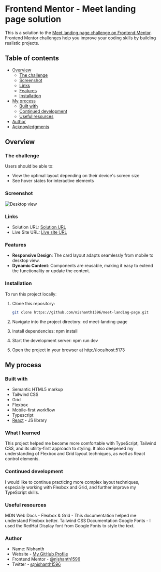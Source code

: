 # Frontend Mentor - Meet landing page solution

This is a solution to the [Meet landing page challenge on Frontend Mentor](https://www.frontendmentor.io/challenges/meet-landing-page-rbTDS6OUR). Frontend Mentor challenges help you improve your coding skills by building realistic projects. 

## Table of contents

- [Overview](#overview)
  - [The challenge](#the-challenge)
  - [Screenshot](#screenshot)
  - [Links](#links)
  - [Features](#Features)
  - [Installation](#Installation)
- [My process](#my-process)
  - [Built with](#built-with)
  - [Continued development](#continued-development)
  - [Useful resources](#useful-resources)
- [Author](#author)
- [Acknowledgments](#acknowledgments)

## Overview

### The challenge

Users should be able to:

- View the optimal layout depending on their device's screen size
- See hover states for interactive elements

### Screenshot

![Desktop view](./screenshot.png)

### Links

- Solution URL: [Solution URL](https://github.com/nishanth1596/meet-landing-page)
- Live Site URL: [Live site URL](https://nishanth-meet-landing-page.netlify.app/)

### Features

- **Responsive Design**: The card layout adapts seamlessly from mobile to desktop view.
- **Dynamic Content**: Components are reusable, making it easy to extend the functionality or update the content.

### Installation

To run this project locally:

1. Clone this repository:

   ```bash
   git clone https://github.com/nishanth1596/meet-landing-page.git
   ```

2. Navigate into the project directory:
   cd meet-landing-page

3. Install dependencies:
   npm install

4. Start the development server:
   npm run dev

5. Open the project in your browser at http://localhost:5173

## My process

### Built with

- Semantic HTML5 markup
- Tailwind CSS
- Grid
- Flexbox
- Mobile-first workflow
- Typescript
- [React](https://reactjs.org/) - JS library

### What I learned

This project helped me become more comfortable with TypeScript, Tailwind CSS, and its utility-first approach to styling. It also deepened my understanding of Flexbox and Grid layout techniques, as well as React control elements.

### Continued development

I would like to continue practicing more complex layout techniques, especially working with Flexbox and Grid, and further improve my TypeScript skills.

### Useful resources

MDN Web Docs - Flexbox & Grid - This documentation helped me understand Flexbox better.
Tailwind CSS Documentation
Google Fonts - I used the RedHat Display font from Google Fonts to style the text.

### Author

- Name: Nishanth
- Website - [My GitHub Profile](https://github.com/nishanth1596)
- Frontend Mentor - [@nishanth1596](https://www.frontendmentor.io/profile/nishanth1596)
- Twitter - [@nishanth1596](https://x.com/nishanth1596)

